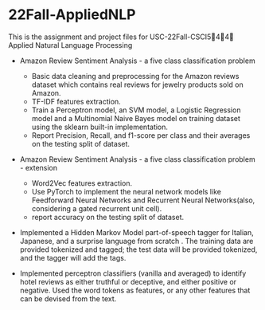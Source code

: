 # 22Fall-AppliedNLP
This is the assignment and project files for USC-22Fall-CSCI5⃣️4⃣️4⃣️ Applied Natural Language Processing

-  Amazon Review Sentiment Analysis - a five class classification problem 
   -  Basic data cleaning and preprocessing for the Amazon reviews dataset which contains real reviews for jewelry products sold on Amazon.
   -  TF-IDF features extraction.
   -  Train a Perceptron model, an SVM model, a Logistic Regression model and a Multinomial Naive Bayes model on training dataset using the sklearn built-in implementation.
   -  Report Precision, Recall, and f1-score per class and their averages on the testing split of dataset.


  
-  Amazon Review Sentiment Analysis - a five class classification problem - extension 
   -  Word2Vec features extraction.
   -  Use PyTorch to implement the neural network models like Feedforward Neural Networks and Recurrent Neural Networks(also, considering a gated recurrent unit cell).
   -  report accuracy on the testing split of dataset.



-  Implemented a Hidden Markov Model part-of-speech tagger for Italian, Japanese, and a surprise language from scratch .
   The training data are provided tokenized and tagged; the test data will be provided tokenized, and the tagger will add the tags.



-  Implemented perceptron classifiers (vanilla and averaged) to identify hotel reviews as either truthful or deceptive, and either positive or negative.
   Used the word tokens as features, or any other features that can be devised from the text.
